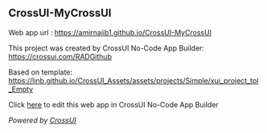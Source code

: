 ## CrossUI-MyCrossUI
Web app url : https://amirnajib1.github.io/CrossUI-MyCrossUI

This project was created by CrossUI No-Code App Builder: https://crossui.com/RADGithub

Based on template: https://linb.github.io/CrossUI_Assets/assets/projects/Simple/xui_project_tpl_Empty

Click [here](https://crossui.com/RADGithub/#!from=github&owner=amirnajib1&repo=CrossUI-MyCrossUI) to edit this web app in CrossUI No-Code App Builder

<i>Powered by [CrossUI](https://crossui.com)</i>

